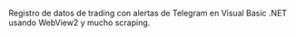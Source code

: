 Registro de datos de trading con alertas de Telegram en Visual Basic .NET usando WebView2 y mucho scraping.
